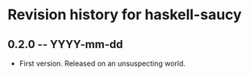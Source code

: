 # Revision history for haskell-saucy

## 0.2.0 -- YYYY-mm-dd

* First version. Released on an unsuspecting world.
